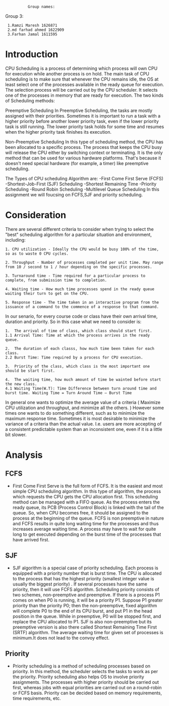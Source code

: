 
              Group names:
   Group 3:

     1.Ramzi Maresh 1626871
     2.md farhad ahmed 1622909
     3.Farhan Jamal 1611595


# Introduction

CPU Scheduling is a process of determining which process will own CPU for execution while another process is on hold. 
The main task of CPU scheduling is to make sure that whenever the CPU remains idle, the OS at least select one of the 
processes available in the ready queue for execution. The selection process will be carried out by the CPU scheduler. 
It selects one of the processes in memory that are ready for execution.
The two kinds of Scheduling methods:

Preemptive Scheduling
In Preemptive Scheduling, the tasks are mostly assigned with their priorities. Sometimes it is important to run a task 
with a higher priority before another lower priority task, even if the lower priority task is still running. The lower 
priority task holds for some time and resumes when the higher priority task finishes its execution.

Non-Preemptive Scheduling
In this type of scheduling method, the CPU has been allocated to a specific process. The process that keeps the CPU busy 
will release the CPU either by switching context or terminating. It is the only method that can be used for various 
hardware platforms. That's because it doesn't need special hardware (for example, a timer) like preemptive scheduling.

The Types of CPU scheduling Algorithm are:
-First Come First Serve (FCFS)
-Shortest-Job-First (SJF) Scheduling
-Shortest Remaining Time
-Priority Scheduling
-Round Robin Scheduling
-Multilevel Queue Scheduling
In this assignment we will foucsing on FCFS,SJF and priority scheduling.

# Consideration


There are several different criteria to consider when trying to select the "best" scheduling algorithm for a particular situation and environment, including:

	1. CPU utilization - Ideally the CPU would be busy 100% of the time, so as to waste 0 CPU cycles.

	2. Throughput - Number of processes completed per unit time. May range from 10 / second to 1 / hour depending on the specific processes.

	3. Turnaround time - Time required for a particular process to complete, from submission time to completion.

	4. Waiting time - How much time processes spend in the ready queue waiting their turn to get on the CPU.

	5. Response time - The time taken in an interactive program from the issuance of a command to the commence of a response to that command.

In our senario, for every course code or class have their own arrival time, duration and priority. So in this case what we need to consider is:

	1.  The arrival of time of class, which class should start first.
	1.1 Arrival Time: Time at which the process arrives in the ready queue.

	2.  The duration of each classs, how much time been taken for each class.
	2.2 Burst Time: Time required by a process for CPU execution.

	3.  Priority of the class, which class is the most important one should be start first.

	4.  The waiting time, how much amount of time be wainted before start the new class.
	4.1 Waiting Time(W.T): Time Difference between turn around time and burst time. Waiting Time = Turn Around Time – Burst Time

In general one wants to optimize the average value of a criteria ( Maximize CPU utilization and throughput, and minimize 
all the others. ) However some times one wants to do something different, such as to minimize the maximum response time.
Sometimes it is most desirable to minimize the variance of a criteria than the actual value. I.e. users are more accepting 
of a consistent predictable system than an inconsistent one, even if it is a little bit slower.

# Analysis

## FCFS
- First Come First Serve is the full form of FCFS. It is the easiest and most simple CPU scheduling algorithm. In this type 
of algorithm, the process which requests the CPU gets the CPU allocation first. This scheduling method can be managed 
with a FIFO queue.
As the process enters the ready queue, its PCB (Process Control Block) is linked with the tail of the queue. So, 
when CPU becomes free, it should be assigned to the process at the beginning of the queue.
FCFS is non preemptive in nature and FCFS results in quite long waiting time for the processes and thus increases average waiting time.
A process may have to wait for quite long to get executed depending on the burst time of the processes that have arrived first.

## SJF
- SJF algorithm is a special case of priority scheduling. Each process is equipped with a priority number that is burst time. The
CPU is allocated to the process that has the highest priority (smallest integer value is usually the biggest priority) . If several
processes have the same priority, then it will use FCFS algorithm. Scheduling priority consists of two schemes, non-preemptive and
preemptive. If there is a process P1 comes on when P0 is running, it will be a priority P1. Suppose P1 greater priority than the
priority P0; then the non-preemptive, fixed algorithm will complete P0 to the end of its CPU burst, and put P1 in the head position
in the queue. While in preemptive, P0 will be stopped first, and replace the CPU allocated to P1.
SJF is also non-preemptive but its preemptive version is also there called Shortest Remaining Time First (SRTF) algorithm.
The average waiting time for given set of processes is minimum.It does not lead to the convoy effect.

## Priority

- Priority scheduling is a method of scheduling processes based on priority. In this method, the scheduler selects the tasks 
to work as per the priority.
Priority scheduling also helps OS to involve priority assignments. The processes with higher priority should be carried out 
first, whereas jobs with equal priorities are carried out on a round-robin or FCFS basis. Priority can be decided based on 
memory requirements, time requirements, etc.

